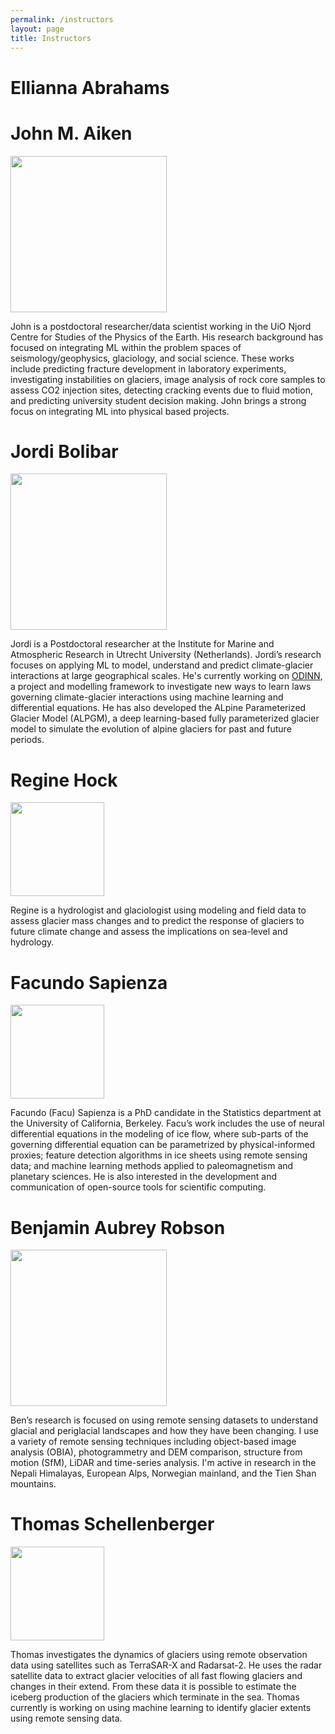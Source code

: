 ```yaml
---
permalink: /instructors
layout: page
title: Instructors
---
```


# Ellianna Abrahams

# John M. Aiken
<img src ="https://i.imgur.com/EjNd8RI.png" width="250">

John is a postdoctoral researcher/data scientist working in the UiO Njord Centre for Studies of the Physics of the Earth. His research background has focused on integrating ML within the problem spaces of seismology/geophysics, glaciology, and social science. These works include predicting fracture development in laboratory experiments, investigating instabilities on glaciers, image analysis of rock core samples to assess CO2 injection sites, detecting cracking events due to fluid motion, and predicting university student decision making. John brings a strong focus on integrating ML into physical based projects.

# Jordi Bolibar
<img src="https://jordibolibar.files.wordpress.com/2018/03/img_20180228_095507667_hdr.jpg" width="250">

Jordi is a Postdoctoral researcher at the Institute for Marine and Atmospheric Research in Utrecht University (Netherlands). Jordi’s research focuses on applying ML to model, understand and predict climate-glacier interactions at large geographical scales. He's currently working on [ODINN](https://github.com/ODINN-SciML/ODINN.jl), a project and modelling framework to investigate new ways to learn laws governing climate-glacier interactions using machine learning and differential equations.  He has also developed the ALpine Parameterized Glacier Model (ALPGM), a deep learning-based fully parameterized glacier model to simulate the evolution of alpine glaciers for past and future periods.

# Regine Hock 
<img src="https://www.mn.uio.no/geo/english/people/aca/geohyd/regineho/regine-hock-150px.png" width="150">

Regine is a hydrologist and glaciologist using modeling and field data to assess glacier mass changes and to predict the response of glaciers to future climate change and assess the implications on sea-level and hydrology.

# Facundo Sapienza
<img src="https://images.app.goo.gl/N9qSACoXwnGPm8e1A" width="150">

Facundo (Facu) Sapienza is a PhD candidate in the Statistics department at the University of California, Berkeley. Facu’s work includes the use of neural differential equations in the modeling of ice flow, where sub-parts of the governing differential equation can be parametrized by physical-informed proxies; feature detection algorithms in ice sheets using remote sensing data; and machine learning methods applied to paleomagnetism and planetary sciences. He is also interested in the development and communication of open-source tools for scientific computing. 

# Benjamin Aubrey Robson
<img src="https://www.uib.no/sites/w3.uib.no/files/media/img_1527.jpg" width="250">

Ben’s research is focused on using remote sensing datasets to understand glacial and periglacial landscapes and how they have been changing. I use a variety of remote sensing techniques including object-based image analysis (OBIA), photogrammetry and DEM comparison, structure from motion (SfM), LiDAR and time-series analysis. I'm active in research in the Nepali Himalayas, European Alps, Norwegian mainland, and the Tien Shan mountains.

# Thomas Schellenberger
<img src="https://www.mn.uio.no/geo/forskning/aktuelt/arrangementer/disputaser/2016/pdf/schellenberger150px.jpg" width="150">

Thomas investigates the dynamics of glaciers using remote observation data using satellites such as  TerraSAR-X and Radarsat-2. He uses the radar satellite data to extract glacier velocities of all fast flowing glaciers and changes in their extend. From these data it is possible to estimate the iceberg production of the glaciers which terminate in the sea. Thomas currently is working on using machine learning to identify glacier extents using remote sensing data.

